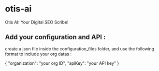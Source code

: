 # otis-ai
Otis AI: Your Digital SEO Scribe! 

## Add your configuration and API : 
create a json file inside the configuration_files folder, and use the following format to include your org datas : 

{
    "organization": "your org ID",
    "apiKey": "your API key"
}
